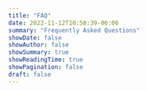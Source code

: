 ```yaml
---
title: "FAQ"
date: 2022-11-12T10:58:39-06:00
summary: "Frequently Asked Questions"
showDate: false
showAuthor: false
showSummary: true
showReadingTime: true
showPagination: false
draft: false
---
```


